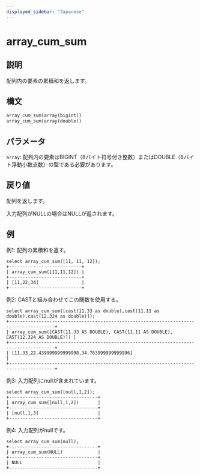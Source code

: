```yaml
---
displayed_sidebar: "Japanese"
---
```


# array_cum_sum

## 説明

配列内の要素の累積和を返します。

## 構文

```Haskell
array_cum_sum(array(bigint))
array_cum_sum(array(double))
```

## パラメータ

`array`: 配列内の要素はBIGINT（8バイト符号付き整数）またはDOUBLE（8バイト浮動小数点数）の型である必要があります。

## 戻り値

配列を返します。

入力配列がNULLの場合はNULLが返されます。

## 例

例1: 配列の累積和を返す。

```Plain
select array_cum_sum([11, 11, 12]);
+---------------------------+
| array_cum_sum([11,11,12]) |
+---------------------------+
| [11,22,34]                |
+---------------------------+
```

例2: CASTと組み合わせてこの関数を使用する。

```Plain
select array_cum_sum([cast(11.33 as double),cast(11.11 as double),cast(12.324 as double)]);
+---------------------------------------------------------------------------------------+
| array_cum_sum([CAST(11.33 AS DOUBLE), CAST(11.11 AS DOUBLE), CAST(12.324 AS DOUBLE)]) |
+---------------------------------------------------------------------------------------+
| [11.33,22.439999999999998,34.763999999999996]                                         |
+---------------------------------------------------------------------------------------+
```

例3: 入力配列にnullが含まれています。

```Plain
select array_cum_sum([null,1,2]);
+---------------------------------+
| array_cum_sum([null,1,2])       |
+---------------------------------+
| [null,1,3]                      |
+---------------------------------+
```

例4: 入力配列がnullです。

```Plain
select array_cum_sum(null);
+---------------------------------+
| array_cum_sum(NULL)             |
+---------------------------------+
| NULL                            |
+---------------------------------+
```